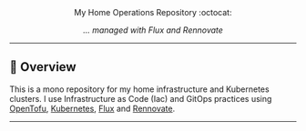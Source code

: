 <div align="center"

### My Home Operations Repository :octocat:

_... managed with Flux and Rennovate_

</div>

---

## 📖 Overview

This is a mono repository for my home infrastructure and Kubernetes clusters. I use Infrastructure as Code (Iac) and GitOps practices using [OpenTofu](https://opentofu.org/), [Kubernetes](https://kubernetes.io/), [Flux](https://fluxcd.io/) and [Rennovate](https://github.com/renovatebot/renovate).

---
